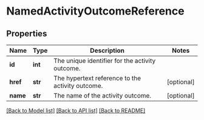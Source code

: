 # NamedActivityOutcomeReference

## Properties
Name | Type | Description | Notes
------------ | ------------- | ------------- | -------------
**id** | **int** | The unique identifier for the activity outcome. | 
**href** | **str** | The hypertext reference to the activity outcome. | [optional] 
**name** | **str** | The name of the activity outcome. | [optional] 

[[Back to Model list]](../README.md#documentation-for-models) [[Back to API list]](../README.md#documentation-for-api-endpoints) [[Back to README]](../README.md)

